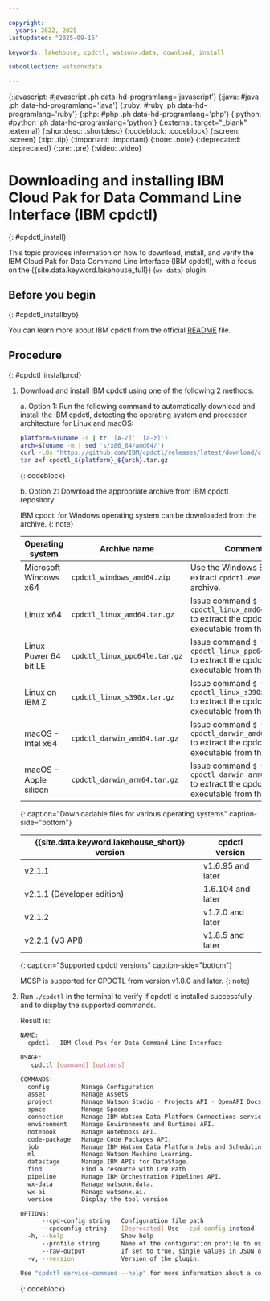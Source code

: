 ```yaml
---

copyright:
  years: 2022, 2025
lastupdated: "2025-09-16"

keywords: lakehouse, cpdctl, watsonx.data, download, install

subcollection: watsonxdata

---
```


{:javascript: #javascript .ph data-hd-programlang='javascript'}
{:java: #java .ph data-hd-programlang='java'}
{:ruby: #ruby .ph data-hd-programlang='ruby'}
{:php: #php .ph data-hd-programlang='php'}
{:python: #python .ph data-hd-programlang='python'}
{:external: target="_blank" .external}
{:shortdesc: .shortdesc}
{:codeblock: .codeblock}
{:screen: .screen}
{:tip: .tip}
{:important: .important}
{:note: .note}
{:deprecated: .deprecated}
{:pre: .pre}
{:video: .video}

# Downloading and installing IBM Cloud Pak for Data Command Line Interface (IBM cpdctl)
{: #cpdctl_install}

This topic provides information on how to download, install, and verify the IBM Cloud Pak for Data Command Line Interface (IBM cpdctl), with a focus on the {{site.data.keyword.lakehouse_full}} (`wx-data`) plugin.

## Before you begin
{: #cpdctl_installbyb}

You can learn more about IBM cpdctl from the official [README](https://github.com/IBM/cpdctl/tree/v1.6.95?tab=readme-ov-file#readme) file.

## Procedure
{: #cpdctl_installprcd}

1. Download and install IBM cpdctl using one of the following 2 methods:

   a. Option 1: Run the following command to automatically download and install the IBM cpdctl, detecting the operating system and processor architecture for Linux and macOS:

      ```bash
      platform=$(uname -s | tr '[A-Z]' '[a-z]')
      arch=$(uname -m | sed 's/x86_64/amd64/')
      curl -LOs "https://github.com/IBM/cpdctl/releases/latest/download/cpdctl_${platform}_${arch}.tar.gz"
      tar zxf cpdctl_${platform}_${arch}.tar.gz
      ```
      {: codeblock}

   b. Option 2: Download the appropriate archive from IBM cpdctl repository.

   IBM cpdctl for Windows operating system can be downloaded from the archive.
   {: note}

   | Operating system | Archive name | Comments |
   | --- | --- | --- |
   | Microsoft Windows x64 | `cpdctl_windows_amd64.zip` | Use the Windows Explorer to extract `cpdctl.exe` from the archive. |
   | Linux x64 | `cpdctl_linux_amd64.tar.gz` | Issue command `$ tar zxf cpdctl_linux_amd64.tar.gz` to extract the cpdctl executable from the archive. |
   | Linux Power 64 bit LE | `cpdctl_linux_ppc64le.tar.gz` | Issue command `$ tar zxf cpdctl_linux_ppc64le.tar.gz` to extract the cpdctl executable from the archive. |
   | Linux on IBM Z | `cpdctl_linux_s390x.tar.gz` | Issue command `$ tar zxf cpdctl_linux_s390x.tar.gz` to extract the cpdctl executable from the archive |
   | macOS - Intel x64 | `cpdctl_darwin_amd64.tar.gz` | Issue command `$ tar zxf cpdctl_darwin_amd64.tar.gz` to extract the cpdctl executable from the archive |
   | macOS - Apple silicon | `cpdctl_darwin_arm64.tar.gz` | Issue command `$ tar zxf cpdctl_darwin_arm64.tar.gz` to extract the cpdctl executable from the archive. |
   {: caption="Downloadable files for various operating systems" caption-side="bottom"}

   | {{site.data.keyword.lakehouse_short}} version | cpdctl version |
   | --- | --- |
   | v2.1.1 | v1.6.95 and later |
   | v2.1.1 (Developer edition) | 1.6.104 and later |
   | v2.1.2 | v1.7.0 and later |
   | v2.2.1 (V3 API) | v1.8.5 and later |
   {: caption="Supported cpdctl versions" caption-side="bottom"}

   MCSP is supported for CPDCTL from version v1.8.0 and later.
   {: note}


2. Run `./cpdctl` in the terminal to verify if cpdctl is installed successfully and to display the supported commands.

   Result is:
   ```bash
   NAME:
     cpdctl - IBM Cloud Pak for Data Command Line Interface

   USAGE:
      cpdctl [command] [options]

   COMMANDS:
     config         Manage Configuration
     asset          Manage Assets
     project        Manage Watson Studio - Projects API - OpenAPI Docs.
     space          Manage Spaces
     connection     Manage IBM Watson Data Platform Connections service.
     environment    Manage Environments and Runtimes API.
     notebook       Manage Notebooks API.
     code-package   Manage Code Packages API.
     job            Manage IBM Watson Data Platform Jobs and Scheduling Service.
     ml             Manage Watson Machine Learning.
     datastage      Manage IBM APIs for DataStage.
     find           Find a resource with CPD Path
     pipeline       Manage IBM Orchestration Pipelines API.
     wx-data        Manage watsonx.data.
     wx-ai          Manage watsonx.ai.
     version        Display the tool version

   OPTIONS:
         --cpd-config string   Configuration file path
         --cpdconfig string    [Deprecated] Use --cpd-config instead
     -h, --help                Show help
         --profile string      Name of the configuration profile to use
         --raw-output          If set to true, single values in JSON output mode are not surrounded by quotes
     -v, --version             Version of the plugin.

   Use "cpdctl service-command --help" for more information about a command.
   ```
   {: codeblock}
